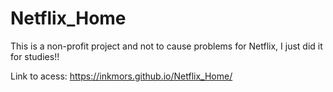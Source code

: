 # Netflix_Home
This is a non-profit project and not to cause problems for Netflix, I just did it for studies!!

Link to acess:
https://inkmors.github.io/Netflix_Home/
